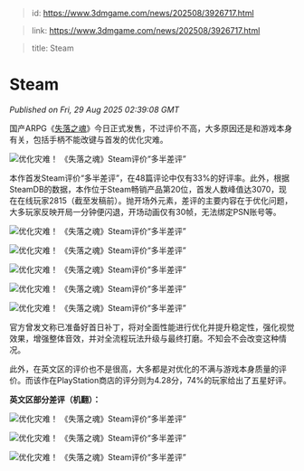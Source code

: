 > id: https://www.3dmgame.com/news/202508/3926717.html

> link: https://www.3dmgame.com/news/202508/3926717.html

> title: Steam

# Steam
_Published on Fri, 29 Aug 2025 02:39:08 GMT_

国产ARPG《[失落之魂](https://www.3dmgame.com/games/lostsoulaside/)》今日正式发售，不过评价不高，大多原因还是和游戏本身有关，包括手柄不能改键与首发的优化灾难。

![优化灾难！ 《失落之魂》Steam评价“多半差评”](https://img.3dmgame.com/uploads/images/news/20250829/1756434999_847103.jpg)

本作首发Steam评价“多半差评”，在48篇评论中仅有33%的好评率。此外，根据SteamDB的数据，本作位于Steam畅销产品第20位，首发人数峰值达3070，现在在线玩家2815（截至发稿前）。抛开场外元素，差评的主要内容在于优化问题，大多玩家反映开局一分钟便闪退，开场动画仅有30帧，无法绑定PSN账号等。

![优化灾难！ 《失落之魂》Steam评价“多半差评”](https://img.3dmgame.com/uploads/images/news/20250829/1756434999_943486_jpg_r.jpg)

![优化灾难！ 《失落之魂》Steam评价“多半差评”](https://img.3dmgame.com/uploads/images/news/20250829/1756434944_238848.jpg)

![优化灾难！ 《失落之魂》Steam评价“多半差评”](https://img.3dmgame.com/uploads/images/news/20250829/1756434945_871560_jpg_r.jpg)

![优化灾难！ 《失落之魂》Steam评价“多半差评”](https://img.3dmgame.com/uploads/images/news/20250829/1756434945_831241.jpg)

![优化灾难！ 《失落之魂》Steam评价“多半差评”](https://img.3dmgame.com/uploads/images/news/20250829/1756434945_249746.jpg)

官方曾发文称已准备好首日补丁，将对全面性能进行优化并提升稳定性，强化视觉效果，增强整体音效，并对全流程玩法升级与最终打磨。不知会不会改变这种情况。

此外，在英文区的评价也不是很高，大多都是对优化的不满与游戏本身质量的评价。而该作在PlayStation商店的评分则为4.28分，74%的玩家给出了五星好评。

**英文区部分差评（机翻）：**

![优化灾难！ 《失落之魂》Steam评价“多半差评”](https://img.3dmgame.com/uploads/images/news/20250829/1756434945_131523.jpg)

![优化灾难！ 《失落之魂》Steam评价“多半差评”](https://img.3dmgame.com/uploads/images/news/20250829/1756434945_716885.jpg)

![优化灾难！ 《失落之魂》Steam评价“多半差评”](https://img.3dmgame.com/uploads/images/news/20250829/1756434945_923237.jpg)
